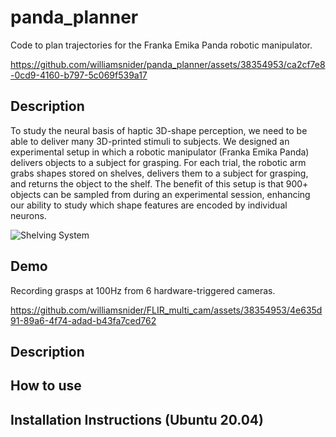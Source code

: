 # panda_planner

Code to plan trajectories for the Franka Emika Panda robotic manipulator.


https://github.com/williamsnider/panda_planner/assets/38354953/ca2cf7e8-0cd9-4160-b797-5c069f539a17


## Description

To study the neural basis of haptic 3D-shape perception, we need to be able to deliver many 3D-printed stimuli to subjects. We designed an experimental setup in which a robotic manipulator (Franka Emika Panda) delivers objects to a subject for grasping. For each trial, the robotic arm grabs shapes stored on shelves, delivers them to a subject for grasping, and returns the object to the shelf. The benefit of this setup is that 900+ objects can be sampled from during an experimental session, enhancing our ability to study which shape features are encoded by individual neurons.

![Shelving System](assets/shelving_system-1.png)

## Demo

Recording grasps at 100Hz from 6 hardware-triggered cameras.

https://github.com/williamsnider/FLIR_multi_cam/assets/38354953/4e635d91-89a6-4f74-adad-b43fa7ced762

## Description

## How to use

## Installation Instructions (Ubuntu 20.04)
